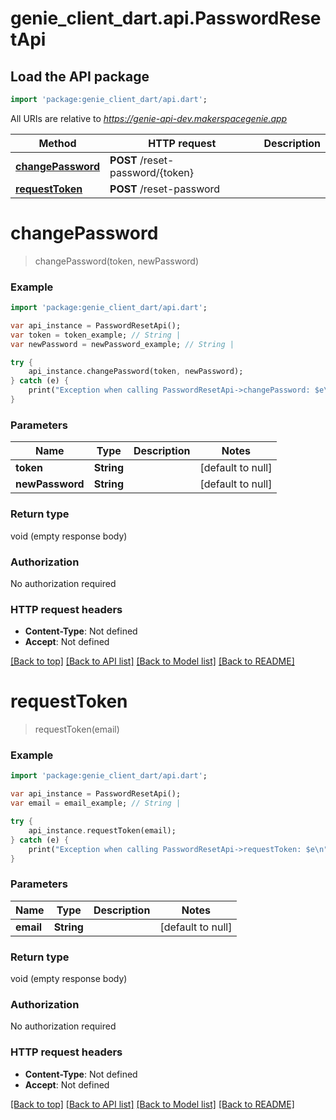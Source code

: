 # genie_client_dart.api.PasswordResetApi

## Load the API package
```dart
import 'package:genie_client_dart/api.dart';
```

All URIs are relative to *https://genie-api-dev.makerspacegenie.app*

Method | HTTP request | Description
------------- | ------------- | -------------
[**changePassword**](PasswordResetApi.md#changePassword) | **POST** /reset-password/{token} | 
[**requestToken**](PasswordResetApi.md#requestToken) | **POST** /reset-password | 


# **changePassword**
> changePassword(token, newPassword)



### Example 
```dart
import 'package:genie_client_dart/api.dart';

var api_instance = PasswordResetApi();
var token = token_example; // String | 
var newPassword = newPassword_example; // String | 

try { 
    api_instance.changePassword(token, newPassword);
} catch (e) {
    print("Exception when calling PasswordResetApi->changePassword: $e\n");
}
```

### Parameters

Name | Type | Description  | Notes
------------- | ------------- | ------------- | -------------
 **token** | **String**|  | [default to null]
 **newPassword** | **String**|  | [default to null]

### Return type

void (empty response body)

### Authorization

No authorization required

### HTTP request headers

 - **Content-Type**: Not defined
 - **Accept**: Not defined

[[Back to top]](#) [[Back to API list]](../README.md#documentation-for-api-endpoints) [[Back to Model list]](../README.md#documentation-for-models) [[Back to README]](../README.md)

# **requestToken**
> requestToken(email)



### Example 
```dart
import 'package:genie_client_dart/api.dart';

var api_instance = PasswordResetApi();
var email = email_example; // String | 

try { 
    api_instance.requestToken(email);
} catch (e) {
    print("Exception when calling PasswordResetApi->requestToken: $e\n");
}
```

### Parameters

Name | Type | Description  | Notes
------------- | ------------- | ------------- | -------------
 **email** | **String**|  | [default to null]

### Return type

void (empty response body)

### Authorization

No authorization required

### HTTP request headers

 - **Content-Type**: Not defined
 - **Accept**: Not defined

[[Back to top]](#) [[Back to API list]](../README.md#documentation-for-api-endpoints) [[Back to Model list]](../README.md#documentation-for-models) [[Back to README]](../README.md)

